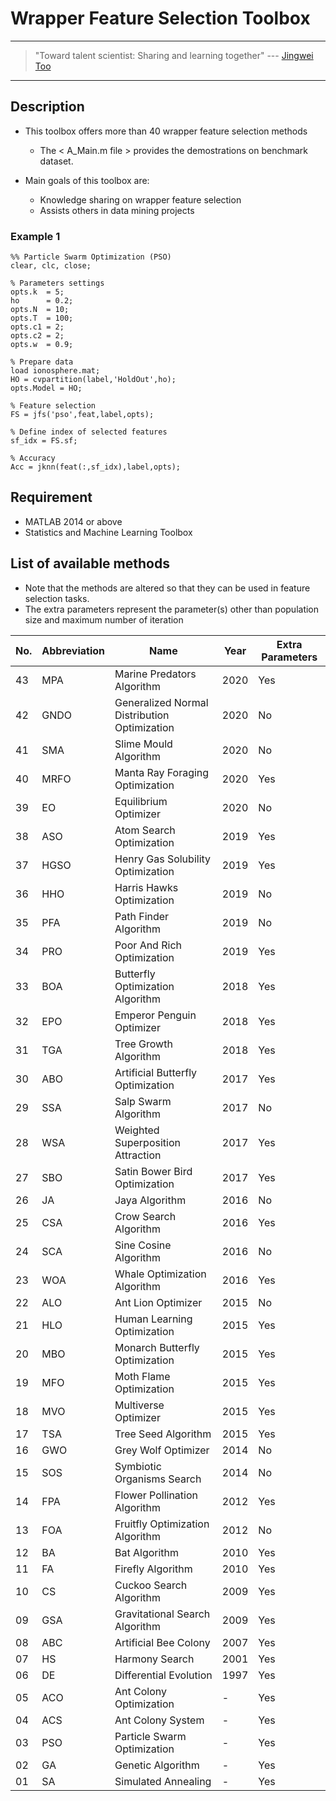 # Wrapper Feature Selection Toolbox
---
> "Toward talent scientist: Sharing and learning together"
>  --- [Jingwei Too](https://jingweitoo.wordpress.com/)
---

## Description

* This toolbox offers more than 40 wrapper feature selection methods
    + The < A_Main.m file > provides the demostrations on benchmark dataset. 


* Main goals of this toolbox are:
    + Knowledge sharing on wrapper feature selection  
    + Assists others in data mining projects

### Example 1
```code 
%% Particle Swarm Optimization (PSO) 
clear, clc, close;

% Parameters settings
opts.k  = 5; 
ho      = 0.2;
opts.N  = 10;     
opts.T  = 100;   
opts.c1 = 2;
opts.c2 = 2;
opts.w  = 0.9;

% Prepare data
load ionosphere.mat; 
HO = cvpartition(label,'HoldOut',ho); 
opts.Model = HO; 

% Feature selection 
FS = jfs('pso',feat,label,opts);

% Define index of selected features
sf_idx = FS.sf;

% Accuracy  
Acc = jknn(feat(:,sf_idx),label,opts);

```

## Requirement

* MATLAB 2014 or above 
* Statistics and Machine Learning Toolbox

## List of available methods
* Note that the methods are altered so that they can be used in feature selection tasks. 
* The extra parameters represent the parameter(s) other than population size and maximum number of iteration

| No. | Abbreviation | Name                                         | Year | Extra Parameters |
|-----|--------------|----------------------------------------------|------|------------------|
| 43  | MPA          | Marine Predators Algorithm                   | 2020 | Yes              |
| 42  | GNDO         | Generalized Normal Distribution Optimization | 2020 | No               |
| 41  | SMA          | Slime Mould Algorithm                        | 2020 | No               |
| 40  | MRFO         | Manta Ray Foraging Optimization              | 2020 | Yes              |
| 39  | EO           | Equilibrium Optimizer                        | 2020 | No               |
| 38  | ASO          | Atom Search Optimization                     | 2019 | Yes              |
| 37  | HGSO         | Henry Gas Solubility Optimization            | 2019 | Yes              |
| 36  | HHO          | Harris Hawks Optimization                    | 2019 | No               |
| 35  | PFA          | Path Finder Algorithm                        | 2019 | No               |
| 34  | PRO          | Poor And Rich Optimization                   | 2019 | Yes              |
| 33  | BOA          | Butterfly Optimization Algorithm             | 2018 | Yes              |
| 32  | EPO          | Emperor Penguin Optimizer                    | 2018 | Yes              |
| 31  | TGA          | Tree Growth Algorithm                        | 2018 | Yes              |
| 30  | ABO          | Artificial Butterfly Optimization            | 2017 | Yes              |
| 29  | SSA          | Salp Swarm Algorithm                         | 2017 | No               |
| 28  | WSA          | Weighted Superposition Attraction            | 2017 | Yes              |
| 27  | SBO          | Satin Bower Bird Optimization                | 2017 | Yes              |
| 26  | JA           | Jaya Algorithm                               | 2016 | No               |
| 25  | CSA          | Crow Search Algorithm                        | 2016 | Yes              |
| 24  | SCA          | Sine Cosine Algorithm                        | 2016 | No               |
| 23  | WOA          | Whale Optimization Algorithm                 | 2016 | Yes              |
| 22  | ALO          | Ant Lion Optimizer                           | 2015 | No               |
| 21  | HLO          | Human Learning Optimization                  | 2015 | Yes              |
| 20  | MBO          | Monarch Butterfly Optimization               | 2015 | Yes              |  
| 19  | MFO          | Moth Flame Optimization                      | 2015 | Yes              |
| 18  | MVO          | Multiverse Optimizer                         | 2015 | Yes              |
| 17  | TSA          | Tree Seed Algorithm                          | 2015 | Yes              |
| 16  | GWO          | Grey Wolf Optimizer                          | 2014 | No               |
| 15  | SOS          | Symbiotic Organisms Search                   | 2014 | No               |
| 14  | FPA          | Flower Pollination Algorithm                 | 2012 | Yes              |
| 13  | FOA          | Fruitfly Optimization Algorithm              | 2012 | No               |
| 12  | BA           | Bat Algorithm                                | 2010 | Yes              |
| 11  | FA           | Firefly Algorithm                            | 2010 | Yes              |
| 10  | CS           | Cuckoo Search Algorithm                      | 2009 | Yes              |
| 09  | GSA          | Gravitational Search Algorithm               | 2009 | Yes              |
| 08  | ABC          | Artificial Bee Colony                        | 2007 | Yes              |
| 07  | HS           | Harmony Search                               | 2001 | Yes              |
| 06  | DE           | Differential Evolution                       | 1997 | Yes              |
| 05  | ACO          | Ant Colony Optimization                      | -    | Yes              |
| 04  | ACS          | Ant Colony System                            | -    | Yes              |
| 03  | PSO          | Particle Swarm Optimization                  | -    | Yes              |
| 02  | GA           | Genetic Algorithm                            | -    | Yes              |
| 01  | SA           | Simulated Annealing                          | -    | Yes              |
 
    


